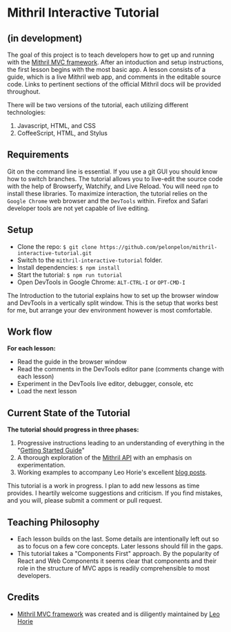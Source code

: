 # Mithril Interactive Tutorial

## (in development)

The goal of this project is to teach developers how to get up and running
with the [Mithril MVC framework](http://mithril.js.org).
After an intoduction and setup instructions, the first lesson begins
with the most basic app. A lesson consists of a guide, which is a live Mithril
web app, and comments in the editable source code. Links to pertinent sections of the official Mithril docs will
be provided throughout.

There will be two versions of the tutorial, each utilizing different technologies:

1.  Javascript, HTML, and CSS
2.  CoffeeScript, HTML, and Stylus

## Requirements

Git on the command line is essential. If you use a git GUI you should know how to switch branches.
The tutorial allows you to live-edit the source code with the help of
Browserfy, Watchify, and Live Reload. You will need `npm` to install these
libraries. To maximize interaction, the tutorial relies on the `Google Chrome`
web browser and the `DevTools` within. Firefox and Safari developer tools are
not yet capable of live editing. 

## Setup

- Clone the repo: `$ git clone https://github.com/pelonpelon/mithril-interactive-tutorial.git`
- Switch to the `mithril-interactive-tutorial` folder.
- Install dependencies: `$ npm install`
- Start the tutorial: `$ npm run tutorial`
- Open DevTools in Google Chrome: `ALT-CTRL-I` or `OPT-CMD-I`
 
The Introduction to the tutorial explains how to set up the browser window and
DevTools in a vertically split window. This is the setup that works best for
me, but arrange your dev environment however is most comfortable. 

## Work flow

**For each lesson:**

- Read the guide in the browser window
- Read the comments in the DevTools editor pane (comments change with each lesson)
- Experiment in the DevTools live editor, debugger, console, etc
- Load the next lesson

## Current State of the Tutorial

**The tutorial should progress in three phases:**

1.  Progressive instructions leading to an understanding of everything in the "[Getting Started Guide](http://lhorie.github.io/mithril/getting-started.html)"
2.  A thorough exploration of the [Mithril API](http://lhorie.github.io/mithril/mithril.html) with an emphasis on experimentation. 
3.  Working examples to accompany Leo Horie's excellent [blog posts](http://lhorie.github.io/mithril-blog/).

This tutorial is a work in progress. I plan to add new lessons as time provides. I heartily welcome suggestions and criticism.
If you find mistakes, and you will, please submit a comment or pull request. 

## Teaching Philosophy

- Each lesson builds on the last. Some details are intentionally left out so as to focus on a few core concepts. Later lessons should fill in the gaps.
- This tutorial takes a "Components First" approach. By the popularity of React and Web Components it seems clear that components and their role in
the structure of MVC apps is readily comprehensible to most developers.

## Credits

- [Mithril MVC framework](http://mithril.js.org) was created and is diligently maintained by [Leo Horie](https://github.com/lhorie)

